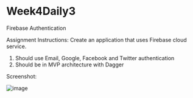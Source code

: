 # Week4Daily3
Firebase Authentication

Assignment Instructions:
Create an application that uses Firebase cloud service.
1. Should use Email, Google, Facebook and Twitter authentication
2. Should be in MVP architecture with Dagger

Screenshot:

![image](https://user-images.githubusercontent.com/44408528/48528494-43174080-e85d-11e8-90c0-3a9cdb509348.png)
